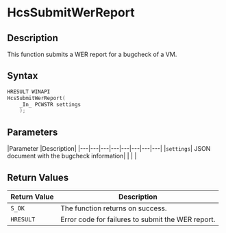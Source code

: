 # HcsSubmitWerReport

## Description
This function submits a WER report for a bugcheck of a VM.

## Syntax

```cpp
HRESULT WINAPI
HcsSubmitWerReport(
    _In_ PCWSTR settings
    );
```


## Parameters
|Parameter     |Description|
|---|---|---|---|---|---|---|---| 
|`settings`| JSON document with the bugcheck information|
|    |    | 

## Return Values
|Return Value     |Description|
|---|---|
|`S_OK` | The function returns on success.|
|`HRESULT`| Error code for failures to submit the WER report.|
